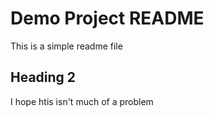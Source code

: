 # Demo Project README

This is a simple readme file

## Heading 2

I hope htis isn't much of a problem